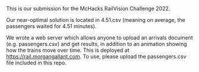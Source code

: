 This is our submission for the McHacks RailVision Challenge 2022.

Our near-optimal solution is located in 4.51.csv (meaning on average, the passengers waited for 4.51 minutes).

We wrote a web server which allows anyone to upload an arrivals document (e.g. passengers.csv) and get results, in addition to an animation showing how the trains move over time. This is deployed at https://rail.morgangallant.com. To use, please upload the passengers.csv file included in this repo.
